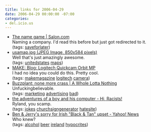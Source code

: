 ```yaml
---
title: links for 2006-04-29
date: 2006-04-29 00:00:00 -07:00
categories:
- del.icio.us
---
```


<ul class="delicious">
	<li>
		<div class="delicious-link"><a href="http://dir.salon.com/story/media/col/shal/1999/11/30/naming/index.xml">The name game | Salon.com</a></div>
		<div class="delicious-extended">Naming a company. I'd read this before but just got redirected to it.</div>
		<div class="delicious-tags">(tags: <a href="http://del.icio.us/torrez/saveforlater">saveforlater</a>)</div>
	</li>
	<li>
		<div class="delicious-link"><a href="http://www.sergeseidlitz.com/popups/images/usamap.jpg">usamap.jpg (JPEG Image, 850x584 pixels)</a></div>
		<div class="delicious-extended">Well that's just amazingly awesome.</div>
		<div class="delicious-tags">(tags: <a href="http://del.icio.us/torrez/unitedstates">unitedstates</a> <a href="http://del.icio.us/torrez/maps">maps</a>)</div>
	</li>
	<li>
		<div class="delicious-link"><a href="http://www.makezine.com/blog/archive/2006/04/logitech_quickcam_orbit_mp_1.html">MAKE: Blog: Logitech Quickcam Orbit MP</a></div>
		<div class="delicious-extended">I had no idea you could do this. Pretty cool.</div>
		<div class="delicious-tags">(tags: <a href="http://del.icio.us/torrez/makemagazine">makemagazine</a> <a href="http://del.icio.us/torrez/logitech">logitech</a> <a href="http://del.icio.us/torrez/camera">camera</a>)</div>
	</li>
	<li>
		<div class="delicious-link"><a href="http://a.wholelottanothing.org/2006/04/buzzplant_none.html">Buzzplant: none more crass | A Whole Lotta Nothing</a></div>
		<div class="delicious-extended">Unfuckingbelievable.</div>
		<div class="delicious-tags">(tags: <a href="http://del.icio.us/torrez/marketing">marketing</a> <a href="http://del.icio.us/torrez/advertising">advertising</a> <a href="http://del.icio.us/torrez/bad">bad</a>)</div>
	</li>
	<li>
		<div class="delicious-link"><a href="http://www.aboyandhiscomputer.com/show.php?ItemID=2708">the adventures of a boy and his computer - Hi, Racists!</a></div>
		<div class="delicious-extended">Ryland, you scamp.</div>
		<div class="delicious-tags">(tags: <a href="http://del.icio.us/torrez/jokes">jokes</a> <a href="http://del.icio.us/torrez/churchsigngenerator">churchsigngenerator</a> <a href="http://del.icio.us/torrez/hatesite">hatesite</a>)</div>
	</li>
	<li>
		<div class="delicious-link"><a href="http://news.yahoo.com/s/nm/20060421/od_nm/benjerrys_dc">Ben & Jerry's sorry for Irish "Black & Tan" upset - Yahoo! News</a></div>
		<div class="delicious-extended">Who knew?</div>
		<div class="delicious-tags">(tags: <a href="http://del.icio.us/torrez/alcohol">alcohol</a> <a href="http://del.icio.us/torrez/beer">beer</a> <a href="http://del.icio.us/torrez/ireland">ireland</a> <a href="http://del.icio.us/torrez/hypocrites">hypocrites</a>)</div>
	</li>
</ul>
